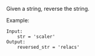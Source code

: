 Given a string, reverse the string.  


Example:
```buildoutcfg
Input:
    str = 'scaler'
Output:
    reversed_str = 'relacs'
```